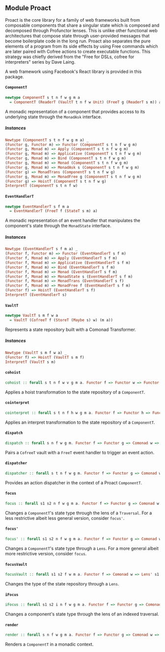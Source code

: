 ## Module Proact

Proact is the core library for a family of web frameworks built from
composable components that share a singular state which is composed and
decomposed through Profunctor lenses. This is unlike other functional web
architectures that compose state through user-provided messages that become
boilerplate code in the long run.
Proact also separates the pure elements of a program from its side effects
by using Free commands which are later paired with Cofree actions to create
executable functions.  This strategy was chiefly derived from the
"Free for DSLs, cofree for interpreters" series by Dave Laing.

A web framework using Facebook's React library is provided in this package.

#### `ComponentT`

``` purescript
newtype ComponentT s t n f w g m a
  = ComponentT (ReaderT (VaultT t n f w Unit) (FreeT g (ReaderT s m)) a)
```

A monadic representation of a component that provides access to its
underlying state through the `MonadAsk` interface.

##### Instances
``` purescript
Newtype (ComponentT s t n f w g m a) _
(Functor g, Functor m) => Functor (ComponentT s t n f w g m)
(Functor g, Monad m) => Apply (ComponentT s t n f w g m)
(Functor g, Monad m) => Applicative (ComponentT s t n f w g m)
(Functor g, Monad m) => Bind (ComponentT s t n f w g m)
(Functor g, Monad m) => Monad (ComponentT s t n f w g m)
(Functor g, Monad m) => MonadAsk s (ComponentT s t n f w g m)
(Functor g) => MonadTrans (ComponentT s t n f w g)
(Functor g, Monad m) => MonadFree g (ComponentT s t n f w g m)
(Functor g) => HoistT (ComponentT s t n f w g)
InterpretT (ComponentT s t n f w)
```

#### `EventHandlerT`

``` purescript
newtype EventHandlerT s f m a
  = EventHandlerT (FreeT f (StateT s m) a)
```

A monadic representation of an event handler that manipulates the
component's state through the `MonadState` interface.

##### Instances
``` purescript
Newtype (EventHandlerT s f m a) _
(Functor f, Functor m) => Functor (EventHandlerT s f m)
(Functor f, Monad m) => Apply (EventHandlerT s f m)
(Functor f, Monad m) => Applicative (EventHandlerT s f m)
(Functor f, Monad m) => Bind (EventHandlerT s f m)
(Functor f, Monad m) => Monad (EventHandlerT s f m)
(Functor f, Monad m) => MonadState s (EventHandlerT s f m)
(Functor f, Monad m) => MonadTrans (EventHandlerT s f)
(Functor f, Monad m) => MonadFree f (EventHandlerT s f m)
(Functor f) => HoistT (EventHandlerT s f)
InterpretT (EventHandlerT s)
```

#### `VaultT`

``` purescript
newtype VaultT s m f w a
  = VaultT (CofreeT f (StoreT (Maybe s) w) (m a))
```

Represents a state repository built with a Comonad Transformer.

##### Instances
``` purescript
Newtype (VaultT s m f w a) _
(Functor f) => HoistT (VaultT s m f)
InterpretT (VaultT s m)
```

#### `cohoist`

``` purescript
cohoist :: forall s t n f w v g m a. Functor f => Functor w => Functor v => (w ~> v) -> ComponentT s t n f v g m a -> ComponentT s t n f w g m a
```

Applies a hoist transformation to the state repository of a `ComponentT`.

#### `cointerpret`

``` purescript
cointerpret :: forall s t n f h w g m a. Functor f => Functor h => Functor w => (f ~> h) -> ComponentT s t n h w g m a -> ComponentT s t n f w g m a
```

Applies an interpret transformation to the state repository of a
`ComponentT`.

#### `dispatch`

``` purescript
dispatch :: forall s n f w g m. Functor f => Functor g => Comonad w => Monad m => Pairing w m => PairingM f g n => Monad n => VaultT s n f w Unit -> EventHandlerT s g m Unit -> n Unit
```

Pairs a `CofreeT` vault with a `FreeT` event handler to trigger an event
action.

#### `dispatcher`

``` purescript
dispatcher :: forall s t n f w g m. Functor f => Functor g => Comonad w => Monad m => Pairing w m => PairingM f g n => Monad n => ComponentT s t n f w g m (EventHandlerT t g m Unit -> n Unit)
```

Provides an action dispatcher in the context of a Proact `ComponentT`.

#### `focus`

``` purescript
focus :: forall s1 s2 n f w g m a. Functor f => Functor g => Comonad w => Monad m => Monoid a => Traversal' s1 s2 -> ComponentT s2 s2 n f w g m a -> ComponentT s1 s1 n f w g m a
```

Changes a `ComponentT`'s state type through the lens of a `Traversal`.
For a less restrictive albeit less general version, consider `focus'`.

#### `focus'`

``` purescript
focus' :: forall s1 s2 n f w g m a. Functor f => Functor g => Comonad w => Monad m => Lens' s1 s2 -> ComponentT s2 s2 n f w g m a -> ComponentT s1 s1 n f w g m a
```

Changes a `ComponentT`'s state type through a `Lens`.
For a more general albeit more restrictive version, consider `focus`.

#### `focusVault`

``` purescript
focusVault :: forall s1 s2 f w m a. Functor f => Comonad w => Lens' s1 s2 -> VaultT s1 m f w a -> VaultT s2 m f w a
```

Changes the type of the state repository through a `Lens`.

#### `iFocus`

``` purescript
iFocus :: forall s1 s2 i n f w g m a. Functor f => Functor g => Comonad w => Monad m => Monoid a => Index s1 i s2 => IndexedTraversal' i s1 s2 -> ComponentT (Tuple i s2) s2 n f w g m a -> ComponentT s1 s1 n f w g m a
```

Changes a component's state type through the lens of an indexed traversal.

#### `render`

``` purescript
render :: forall s n f w g m a. Functor f => Functor g => Comonad w => Monad m => Monad n => PairingM f g n => Pairing w m => Monoid a => VaultT s n f w Unit -> VaultT s n f w Unit -> ComponentT s s n f w g m a -> n a
```

Renders a `ComponentT` in a monadic context.


